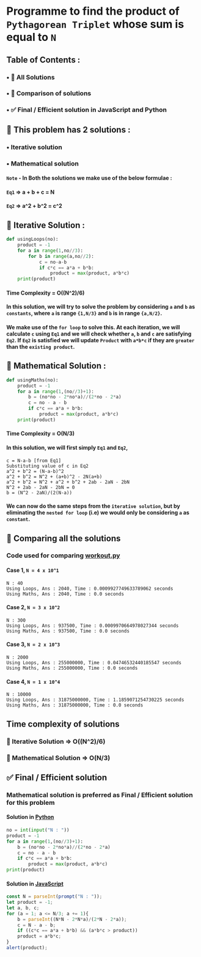 # Programme to find the product of `Pythagorean Triplet` whose sum is equal to `N`
## Table of Contents :
### • 🧪 All Solutions
### • 🤔 Comparison of solutions
### • ✅ Final / Efficient solution in JavaScript and Python
## 🧪 This problem has 2 solutions :
### • Iterative solution
### • Mathematical solution
#### `Note` - In Both the solutions we make use of the below formulae :
#### `Eq1` => a + b + c = N 
#### `Eq2` => a^2 + b^2 = c^2
## 🐢 Iterative Solution :
```python
def usingLoops(no):
	product = -1
	for a in range(1,no//3):
		for b in range(a,no//2):
			c = no-a-b
			if c*c == a*a + b*b:
				product = max(product, a*b*c)
	print(product)
```
#### Time Complexity = O((N^2)/6)
#### In this solution, we will try to solve the problem by considering `a` and `b` as `constants`, where `a` is range `{1,N/3}` and `b` is in range `{a,N/2}`. 
#### We make use of the `for loop` to solve this. At each iteration, we will calculate `c` using `Eq1` and we will check whether `a`, `b` and `c` are satisfying `Eq2`. If `Eq2` is satisfied we will update `Product` with `a*b*c` if they are `greater` than the `existing product`.
## 🐇 Mathematical Solution :
```python
def usingMaths(no):
	product = -1
	for a in range(1,(no//3)+1):
		b = (no*no - 2*no*a)//(2*no - 2*a)
		c = no - a - b
		if c*c == a*a + b*b:
			product = max(product, a*b*c)
	print(product)
```
#### Time Complexity = O(N/3)
#### In this solution, we will first simply `Eq1` and `Eq2`,
```
c = N-a-b [from Eq1]
Substituting value of c in Eq2
a^2 + b^2 = (N-a-b)^2
a^2 + b^2 = N^2 + (a+b)^2 - 2N(a+b)
a^2 + b^2 = N^2 + a^2 + b^2 + 2ab - 2aN - 2bN
N^2 + 2ab - 2aN - 2bN = 0
b = (N^2 - 2aN)/(2(N-a))
```
#### We can now do the same steps from the `iterative solution`, but by eliminating the `nested for loop` (i.e) we would only be considering `a` as `constant`.
## 🤔 Comparing all the solutions
### Code used for comparing [workout.py](workout.py)
#### Case 1, `N = 4 x 10^1`
```
N : 40
Using Loops, Ans : 2040, Time : 0.0009927749633789062 seconds
Using Maths, Ans : 2040, Time : 0.0 seconds
```
#### Case 2, `N = 3 x 10^2`
```
N : 300
Using Loops, Ans : 937500, Time : 0.0009970664978027344 seconds
Using Maths, Ans : 937500, Time : 0.0 seconds
```
#### Case 3, `N = 2 x 10^3`
```
N : 2000
Using Loops, Ans : 255000000, Time : 0.04746532440185547 seconds
Using Maths, Ans : 255000000, Time : 0.0 seconds
```
#### Case 4, `N = 1 x 10^4`
```
N : 10000
Using Loops, Ans : 31875000000, Time : 1.1859071254730225 seconds
Using Maths, Ans : 31875000000, Time : 0.0 seconds
```
## Time complexity of solutions 
### 🐢 Iterative Solution => O((N^2)/6)
### 🐇 Mathematical Solution => O(N/3)
## ✅ Final / Efficient solution 
### Mathematical solution is preferred as Final / Efficient solution for this problem
#### Solution in [Python](solution.py)
```python
no = int(input("N : "))
product = -1
for a in range(1,(no//3)+1):
	b = (no*no - 2*no*a)//(2*no - 2*a)
	c = no - a - b
	if c*c == a*a + b*b:
		product = max(product, a*b*c)
print(product)
```
#### Solution in [JavaScript](solution.js)
```javascript
const N = parseInt(prompt("N : "));
let product = -1;
let a, b, c;
for (a = 1; a <= N/3; a += 1){
	b = parseInt((N*N - 2*N*a)/(2*N - 2*a));
	c = N - a - b;
	if ((c*c == a*a + b*b) && (a*b*c > product))
	product = a*b*c;
}
alert(product);
```
